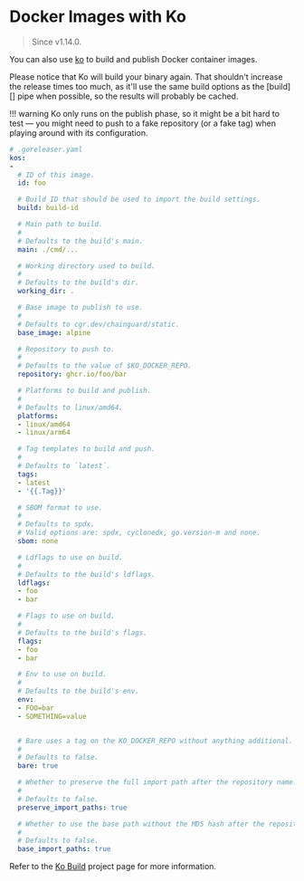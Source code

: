 # Docker Images with Ko

> Since v1.14.0.

You can also use [ko][] to build and publish Docker container images.

Please notice that Ko will build your binary again.
That shouldn't increase the release times too much, as it'll use the same build
options as the [build][] pipe when possible, so the results will probably be cached.

!!! warning
    Ko only runs on the publish phase, so it might be a bit hard to test — you
    might need to push to a fake repository (or a fake tag) when playing around
    with its configuration.

```yaml
# .goreleaser.yaml
kos:
-
  # ID of this image.
  id: foo

  # Build ID that should be used to import the build settings.
  build: build-id

  # Main path to build.
  #
  # Defaults to the build's main.
  main: ./cmd/...

  # Working directory used to build.
  #
  # Defaults to the build's dir.
  working_dir: .

  # Base image to publish to use.
  #
  # Defaults to cgr.dev/chainguard/static.
  base_image: alpine

  # Repository to push to.
  #
  # Defaults to the value of $KO_DOCKER_REPO.
  repository: ghcr.io/foo/bar

  # Platforms to build and publish.
  #
  # Defaults to linux/amd64.
  platforms:
  - linux/amd64
  - linux/arm64

  # Tag templates to build and push.
  #
  # Defaults to `latest`.
  tags:
  - latest
  - '{{.Tag}}'

  # SBOM format to use.
  #
  # Defaults to spdx.
  # Valid options are: spdx, cyclonedx, go.version-m and none.
  sbom: none

  # Ldflags to use on build.
  #
  # Defaults to the build's ldflags.
  ldflags:
  - foo
  - bar

  # Flags to use on build.
  #
  # Defaults to the build's flags.
  flags:
  - foo
  - bar

  # Env to use on build.
  #
  # Defaults to the build's env.
  env:
  - FOO=bar
  - SOMETHING=value


  # Bare uses a tag on the KO_DOCKER_REPO without anything additional.
  #
  # Defaults to false.
  bare: true

  # Whether to preserve the full import path after the repository name.
  #
  # Defaults to false.
  preserve_import_paths: true

  # Whether to use the base path without the MD5 hash after the repository name.
  #
  # Defaults to false.
  base_import_paths: true
```

Refer to the [Ko Build][ko] project page for more information.

[ko]: https://ko.build
